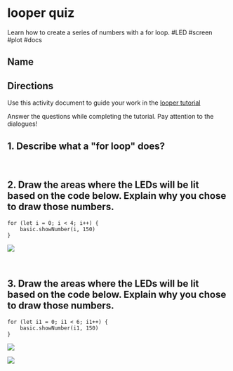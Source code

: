 # looper quiz

Learn how to create a series of numbers with a for loop. #LED #screen #plot #docs

## Name

## Directions

Use this activity document to guide your work in the [looper tutorial](/microbit/lessons/looper/tutorial)

Answer the questions while completing the tutorial. Pay attention to the dialogues!

## 1. Describe what a "for loop" does?

<br/>

## 2. Draw the areas where the LEDs will be lit based on the code below. Explain why you chose to draw those numbers.

```blocks
for (let i = 0; i < 4; i++) {
    basic.showNumber(i, 150)
}
```

![](/static/mb/lessons/looper-2.png)

<br/>

## 3. Draw the areas where the LEDs will be lit based on the code below. Explain why you chose to draw those numbers.

```blocks
for (let i1 = 0; i1 < 6; i1++) {
    basic.showNumber(i1, 150)
}
```

![](/static/mb/lessons/looper-3.png)

![](/static/mb/lessons/looper-3.png)

<br/>


